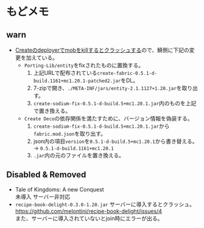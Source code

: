 # もどメモ

## warn
- [Createのdeployerでmobをkillするとクラッシュする](https://github.com/Fabricators-of-Create/Create/issues/1096#issuecomment-1864507425)ので、鯖側に下記の変更を加えている。  
  - `Porting-Lib/entity`をfixされたものに置換する。  
    1. 上記URLで配布されている`create-fabric-0.5.1-d-build.1161+mc1.20.1-patched2.jar`をDL。
    1. 7-zipで開き、`./META-INF/jars/entity-2.1.1127+1.20.jar`を取り出す。
    1. `create-sodium-fix-0.5.1-d-build.5+mc1.20.1.jar`内のものを上記で置き換える。
  - `Create Deco`の依存関係を満たすために、バージョン情報を偽装する。  
    1. `create-sodium-fix-0.5.1-d-build.5+mc1.20.1.jar`から`fabric.mod.json`を取り出す。
    1. json内の項目`version`を`0.5.1-d-build.5+mc1.20.1`から書き替える。  
      -> `0.5.1-d-build.1161+mc1.20.1` 
    1. `.jar`内の元のファイルを置き換える。

## Disabled & Removed

- Tale of Kingdoms: A new Conquest  
  未導入 サーバー非対応
- `recipe-book-delight-0.3.0-1.20.jar`
  サーバーに導入するとクラッシュ。https://github.com/melontini/recipe-book-delight/issues/4  
  また、サーバーに導入されていないとjoin時にエラーが出る。

